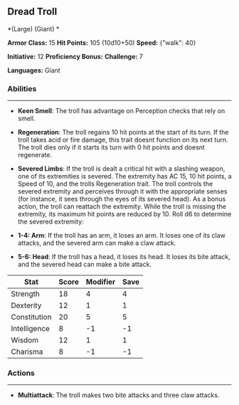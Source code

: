 ## Dread Troll
*(Large) (Giant) *

**Armor Class:** 15
**Hit Points:** 105 (10d10+50)
**Speed:** {"walk": 40}

**Initiative:** 12
**Proficiency Bonus:**
**Challenge:** 7

**Languages:** Giant

### Abilities
 --- 
- **Keen Smell**: The troll has advantage on Perception checks that rely on smell.

- **Regeneration**: The troll regains 10 hit points at the start of its turn. If the troll takes acid or fire damage, this trait doesnt function on its next turn. The troll dies only if it starts its turn with 0 hit points and doesnt regenerate.

- **Severed Limbs**: If the troll is dealt a critical hit with a slashing weapon, one of its extremities is severed. The extremity has AC 15, 10 hit points, a Speed of 10, and the trolls Regeneration trait. The troll controls the severed extremity and perceives through it with the appropriate senses (for instance, it sees through the eyes of its severed head). As a bonus action, the troll can reattach the extremity. While the troll is missing the extremity, its maximum hit points are reduced by 10. Roll d6 to determine the severed extremity:

- **1-4: Arm**: If the troll has an arm, it loses an arm. It loses one of its claw attacks, and the severed arm can make a claw attack.

- **5-6: Head**: If the troll has a head, it loses its head. It loses its bite attack, and the severed head can make a bite attack.



| Stat | Score | Modifier | Save |
| ---- | ---- | ---- | ---- |
| Strength | 18 | 4 | 4 |
| Dexterity | 12 | 1 | 1 |
| Constitution | 20 | 5 | 5 |
| Intelligence | 8 | -1 | -1 |
| Wisdom | 12 | 1 | 1 |
| Charisma | 8 | -1 | -1 |

### Actions
 --- 
- **Multiattack**: The troll makes two bite attacks and three claw attacks.

